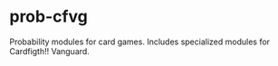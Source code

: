 prob-cfvg
=========

Probability modules for card games. Includes specialized modules for Cardfigth!! Vanguard.
